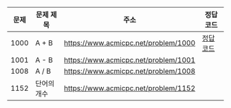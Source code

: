 | 문제 | 문제 제목   | 주소                                 | 정답 코드                        |
| ---- | ----------- | ------------------------------------ | -------------------------------- |
| 1000 | A + B       | https://www.acmicpc.net/problem/1000 | [정답 코드](./0x01/A%20+%20B.js) |
| 1001 | A - B       | https://www.acmicpc.net/problem/1001 |                                  |
| 1008 | A / B       | https://www.acmicpc.net/problem/1008 |                                  |
| 1152 | 단어의 개수 | https://www.acmicpc.net/problem/1152 |                                  |
